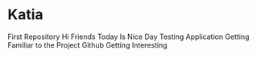 # Katia
First Repository
Hi Friends
Today Is Nice Day
Testing Application
Getting Familiar to the Project
Github Getting Interesting
